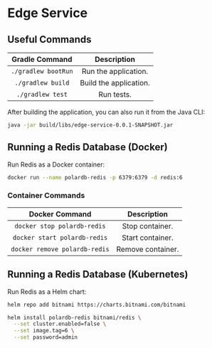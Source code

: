 # Edge Service

## Useful Commands

| Gradle Command	   | Description            |
|:--------------------:|:----------------------:|
| `./gradlew bootRun`  | Run the application.   |
| `./gradlew build`    | Build the application. |
| `./gradlew test`     | Run tests.              

After building the application, you can also run it from the Java CLI:

```bash
java -jar build/libs/edge-service-0.0.1-SNAPSHOT.jar
```

## Running a Redis Database (Docker)

Run Redis as a Docker container:

```bash
docker run --name polardb-redis -p 6379:6379 -d redis:6
```

### Container Commands

| Docker Command	              | Description       |
|:-------------------------------:|:-----------------:|
| `docker stop polardb-redis`   | Stop container.   |
| `docker start polardb-redis`  | Start container.  |
| `docker remove polardb-redis` | Remove container. |

## Running a Redis Database (Kubernetes)

Run Redis as a Helm chart:

```bash
helm repo add bitnami https://charts.bitnami.com/bitnami
```

```bash
helm install polardb-redis bitnami/redis \
  --set cluster.enabled=false \
  --set image.tag=6 \
  --set password=admin
```
